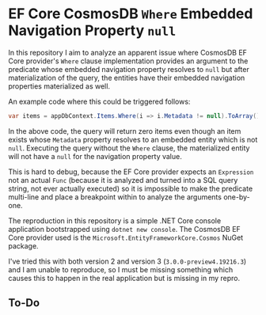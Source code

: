 # EF Core CosmosDB `Where` Embedded Navigation Property `null`

In this repository I aim to analyze an apparent issue where CosmosDB EF Core provider's `Where` clause implementation
provides an argument to the predicate whose embedded navigation property resolves to `null` but after materialization of
the query, the entities have their embedded navigation properties materialized as well.

An example code where this could be triggered follows:

```csharp
var items = appDbContext.Items.Where(i => i.Metadata != null).ToArray();
```

In the above code, the query will return zero items even though an item exists whose `Metadata` property resolves to an
embedded entity which is not `null`. Executing the query without the `Where` clause, the materialized entity will not
have a `null` for the navigation property value.

This is hard to debug, because the EF Core provider expects an `Expression` not an actual `Func` (because it is analyzed
and turned into a SQL query string, not ever actually executed) so it is impossible to make the predicate multi-line and
place a breakpoint within to analyze the arguments one-by-one.

The reproduction in this repository is a simple .NET Core console application bootstrapped using `dotnet new console`.
The CosmosDB EF Core provider used is the `Microsoft.EntityFrameworkCore.Cosmos` NuGet package.

I've tried this with both version 2 and version 3 (`3.0.0-preview4.19216.3`) and I am unable to reproduce, so I must be
missing something which causes this to happen in the real application but is missing in my repro.

## To-Do
